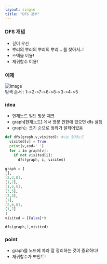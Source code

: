 ```yaml
---
layout: single
title: "DFS 공부"
---
```


### DFS 개념 
- 깊이 우선
- 뿌리의 뿌리의 뿌리의 뿌리... 를 찾아서..!
- 스택을 이용!
- 재귀함수 이용!


###  예제
![image](https://user-images.githubusercontent.com/75241542/160992601-f87529f7-4bd3-4296-97c4-48c4570c67eb.png)  
탐색 순서 : 1->2->7->6->8->3->4->5

### idea
- 현재노드 일단 방문 체크
- graph[현재노드] 에서 방문 안한애 있으면 dfs 실행
- graph는 크기 순으로 정리가 잘되어있음

``` python
def dfs(graph,v,visited): #v는 현재노드
  visited[v] = True
  print(v,end=' ')
  for i in graph[v]:
    if not visited[i]:
      dfs(graph, i, visited)
      
graph = [
[],
[2,3,8],
[1,7],
[1,4,5],
[3,5],
[3,4],
[7],
[2,6,8],
[1,7]
]
visited = [False]*9

dfs(graph,1,visited)
```
### point 
- graph를 노드에 따라 잘 정리하는 것이 중요하다!
- 재귀함수가 뽀인트!

